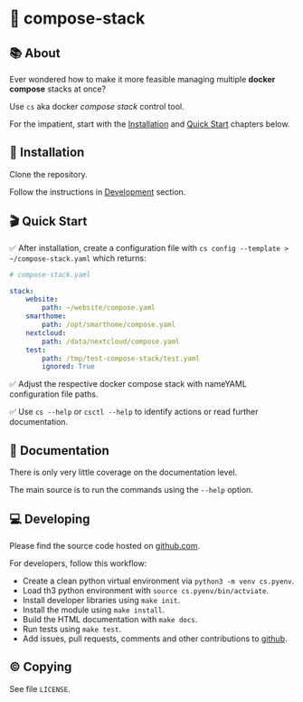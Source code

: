 # 🎏 compose-stack

## 📚 About

Ever wondered how to make it more feasible managing multiple **docker compose** stacks at once?

Use `cs` aka docker *compose stack* control tool. 

For the impatient, start with the [Installation](#-installation) and [Quick Start](#-quick-start) chapters below.

## 💾 Installation

Clone the repository.

Follow the instructions in [Development](#-development) section.

## 🎬 Quick Start

✅ After installation, create a configuration file with `cs config --template > ~/compose-stack.yaml` which returns:

```yaml
# compose-stack.yaml

stack:
    website:
        path: ~/website/compose.yaml
    smarthome:
        path: /opt/smarthome/compose.yaml
    nextcloud:
        path: /data/nextcloud/compose.yaml
    test:
        path: /tmp/test-compose-stack/test.yaml
        ignored: True
```

✅ Adjust the respective docker compose stack with nameYAML configuration file paths.

✅ Use `cs --help` or `csctl --help` to identify actions or read further documentation.

## 📄 Documentation

There is only very little coverage on the documentation level.

The main source is to run the commands using the `--help` option.

## 💻 Developing

Please find the source code hosted on [github.com](https://github.com/setempler/compose-stack.py).

For developers, follow this workflow:

* Create a clean python virtual environment via `python3 -m venv cs.pyenv`.
* Load th3 python environment with `source cs.pyenv/bin/actviate`.
* Install developer libraries using `make init`.
* Install the module using `make install`.
* Build the HTML documentation with `make docs`.
* Run tests using `make test`.
* Add issues, pull requests, comments and other contributions to [github](https://github.com/setempler/compose-stack.py/issues).

## © Copying

See file `LICENSE`.
